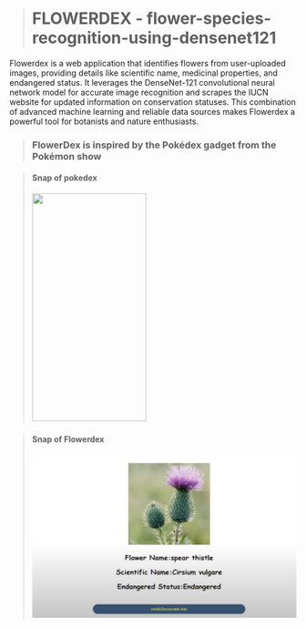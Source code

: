 > # FLOWERDEX - flower-species-recognition-using-densenet121

Flowerdex is a web application that identifies flowers from user-uploaded images, providing details like scientific name, medicinal properties, and endangered status. It leverages the DenseNet-121 convolutional neural network model for accurate image recognition and scrapes the IUCN website for updated information on conservation statuses. This combination of advanced machine learning and reliable data sources makes Flowerdex a powerful tool for botanists and nature enthusiasts.

> ### FlowerDex is inspired by the Pokédex gadget from the Pokémon show

> #### Snap of pokedex
> <img src="[https://github.com/jonumhills/FlowerDex/blob/master/pokedex.avif" width="200" height="400" />



> #### Snap of Flowerdex
> ![Alt text](https://github.com/jonumhills/FlowerDex/blob/master/FlowerdexProj.png)
